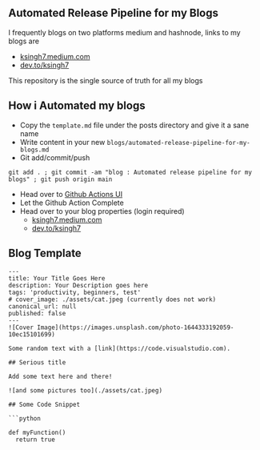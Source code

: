 ## Automated Release Pipeline for my Blogs

I frequently blogs on two platforms medium and hashnode, links to my blogs are
- [ksingh7.medium.com](https://ksingh7.medium.com/)
- [dev.to/ksingh7](https://dev.to/ksingh7)

This repository is the single source of truth for all my blogs

## How i Automated my blogs

- Copy the `template.md` file under the posts directory and give it a sane name
- Write content in your new `blogs/automated-release-pipeline-for-my-blogs.md`
- Git add/commit/push
```
git add . ; git commit -am "blog : Automated release pipeline for my blogs" ; git push origin main
```
- Head over to [Github Actions UI](https://github.com/ksingh7/blogs/actions)
- Let the Github Action Complete
- Head over to your blog properties (login required)
  - [ksingh7.medium.com](https://medium.com/me/stories/public)
  - [dev.to/ksingh7](https://dev.to/dashboard)

## Blog Template

```
---
title: Your Title Goes Here
description: Your Description goes here
tags: 'productivity, beginners, test'
# cover_image: ./assets/cat.jpeg (currently does not work)
canonical_url: null
published: false
---
![Cover Image](https://images.unsplash.com/photo-1644333192059-10ec15101699)

Some random text with a [link](https://code.visualstudio.com).

## Serious title

Add some text here and there!

![and some pictures too](./assets/cat.jpeg)

## Some Code Snippet

```python

def myFunction()
  return true
  
```
